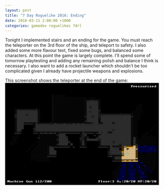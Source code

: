 ```yaml
---
layout: post
title: "7 Day Roguelike 2016: Ending"
date: 2016-03-11 2:08:00 +1000
categories: gamedev roguelikes 7drl
---
```


Tonight I implemented stairs and an ending for the game. You must reach the
teleporter on the 3rd floor of the ship, and teleport to safety. I also added
some more flavour text, fixed some bugs, and balanced some characters. At this
point the game is largely complete. I'll spend some of tomorrow playtesting and
adding any remaining polish and balance I think is necessary. I also want to
add a rocket launcher which shouldn't be too complicated given I already have
projectile weapons and explosions.

This screenshot shows the teleporter at the end of the game:
![](/images/7drl2016-ending/screenshot.png)

